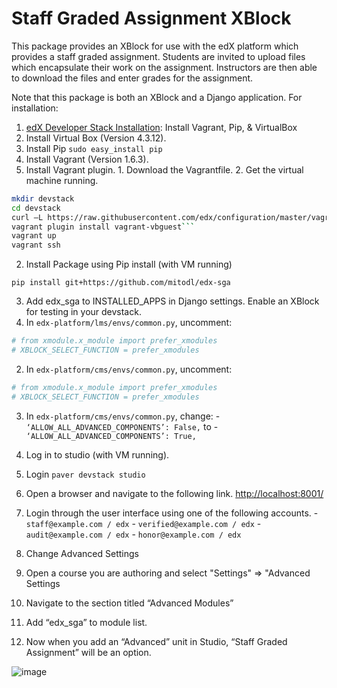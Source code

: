 Staff Graded Assignment XBlock
==============================

This package provides an XBlock for use with the edX platform which provides a staff graded assignment. Students are invited to upload files which encapsulate their work on the assignment. Instructors are then able to download the files and enter grades for the assignment.

Note that this package is both an XBlock and a Django application. For installation:

1. [edX Developer Stack Installation](https://github.com/edx/configuration/wiki/edX-Developer-Stack): Install Vagrant, Pip, & VirtualBox
  1. Install Virtual Box (Version 4.3.12).
  2. Install Pip `sudo easy_install pip`
  3. Install Vagrant (Version 1.6.3).
  4. Install Vagrant plugin.
    1. Download the Vagrantfile.
    2. Get the virtual machine running.

```sh
mkdir devstack
cd devstack
curl –L https://raw.githubusercontent.com/edx/configuration/master/vagrant/release/devstack/Vagrantfile > Vagrantfile
vagrant plugin install vagrant-vbguest```
vagrant up
vagrant ssh
```

2. Install Package using Pip install (with VM running)

`pip install git+https://github.com/mitodl/edx-sga`

3. Add edx_sga to INSTALLED_APPS in Django settings. Enable an XBlock for testing in your devstack.
  1. In `edx-platform/lms/envs/common.py`, uncomment:

```sh
# from xmodule.x_module import prefer_xmodules
# XBLOCK_SELECT_FUNCTION = prefer_xmodules
```

  2. In `edx-platform/cms/envs/common.py`, uncomment:

```sh
# from xmodule.x_module import prefer_xmodules
# XBLOCK_SELECT_FUNCTION = prefer_xmodules
```

  3. In `edx-platform/cms/envs/common.py`, change:
    - `‘ALLOW_ALL_ADVANCED_COMPONENTS’: False,`
    to
    - `‘ALLOW_ALL_ADVANCED_COMPONENTS’: True,`

4. Log in to studio (with VM running).
  1. Login `paver devstack studio`
  2. Open a browser and navigate to the following link. [http://localhost:8001/](http://localhost:8001/)
  3. Login through the user interface using one of the following accounts.
    - `staff@example.com / edx`
    - `verified@example.com / edx`
    - `audit@example.com / edx`
    - `honor@example.com / edx`

5. Change Advanced Settings
  1. Open a course you are authoring and select "Settings" ⇒ "Advanced Settings
  2. Navigate to the section titled “Advanced Modules”
  3. Add “edx_sga” to module list.
  4. Now when you add an “Advanced” unit in Studio, “Staff Graded Assignment” will be an option.

![image](/../screenshots/img/screenshot-studio-new-unit.png?raw=tru)
